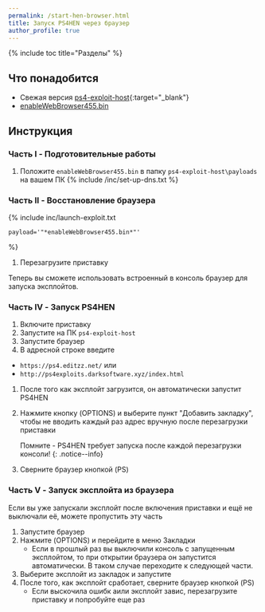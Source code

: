 ```yaml
---
permalink: /start-hen-browser.html
title: Запуск PS4HEN через браузер
author_profile: true
---
```

{% include toc title="Разделы" %}

## Что понадобится

* Свежая версия [ps4-exploit-host](https://github.com/Al-Azif/ps4-exploit-host/releases){:target="_blank"}
* [enableWebBrowser455.bin](files/enableWebBrowser455.bin)

## Инструкция

### Часть I - Подготовительные работы 

1. Положите `enableWebBrowser455.bin` в папку `ps4-exploit-host\payloads` на вашем ПК
{% include /inc/set-up-dns.txt %}

### Часть II - Восстановление браузера

{% include inc/launch-exploit.txt 

	payload='"*enableWebBrowser455.bin*"'

%}
1. Перезагрузите приставку 

Теперь вы сможете использовать встроенный в консоль браузер для запуска эксплойтов.


### Часть IV - Запуск PS4HEN 

1. Включите приставку 
1. Запустите на ПК `ps4-exploit-host`
1. Запустите браузер
1. В адресной строке введите

  + `https://ps4.editzz.net/` или 
  + `http://ps4exploits.darksoftware.xyz/index.html`
  
1. После того как эксплойт загрузится, он автоматически запустит PS4HEN 
1. Нажмите кнопку (OPTIONS) и выберите пункт "Добавить закладку", чтобы не вводить каждый раз адрес вручную после перезагрузки приставки

	Помните - PS4HEN требует запуска после каждой перезагрузки консоли!
	{: .notice--info}
	
1. Сверните браузер кнопкой (PS)

### Часть V - Запуск эксплойта из браузера

Если вы уже запускали эксплойт после включения приставки и ещё не выключали её, можете пропустить эту часть

1. Запустите браузер 
1. Нажмите (OPTIONS) и перейдите в меню Закладки
	+ Если в прошлый раз вы выключили консоль с запущенным эксплойтом, то при открытии браузера он запустится автоматически. В таком случае переходите к следующей части. 
1. Выберите эксплойт из закладок и запустите
1. После того, как эксплойт сработает, сверните браузер кнопкой (PS)
	+ Если выскочила ошибк аили эксплойт завис, перезагрузите приставку и попробуйте еще раз 